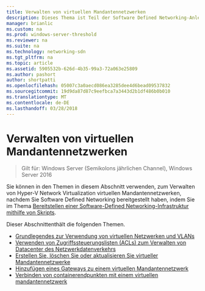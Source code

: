 ```yaml
---
title: Verwalten von virtuellen Mandantennetzwerken
description: Dieses Thema ist Teil der Software Defined Networking-Anleitung für zum Verwalten von Mandantenworkloads und virtuellen Netzwerken in Windows Server2016.
manager: brianlic
ms.custom: na
ms.prod: windows-server-threshold
ms.reviewer: na
ms.suite: na
ms.technology: networking-sdn
ms.tgt_pltfrm: na
ms.topic: article
ms.assetid: 5905532b-626d-4b35-99a3-72a063e25809
ms.author: pashort
author: shortpatti
ms.openlocfilehash: 05007c3a0aecd086ea3285dee4d6bead09537832
ms.sourcegitcommit: 19d9da87d87c9eefbca7a3443d2b1df486b0b010
ms.translationtype: MT
ms.contentlocale: de-DE
ms.lasthandoff: 03/28/2018
---
```

# <a name="manage-tenant-virtual-networks"></a>Verwalten von virtuellen Mandantennetzwerken

>Gilt für: Windows Server (Semikolons jährlichen Channel), Windows Server 2016

Sie können in den Themen in diesem Abschnitt verwenden, zum Verwalten von Hyper-V Network Virtualization virtuellen Mandantennetzwerken, nachdem Sie Software Defined Networking bereitgestellt haben, indem Sie im Thema [Bereitstellen einer Software-Defined Networking-Infrastruktur mithilfe von Skripts](../../sdn/deploy/Deploy-a-Software-Defined-Network-infrastructure-using-scripts.md).  
  
Dieser Abschnittenthält die folgenden Themen.  
  
- [Grundlegendes zur Verwendung von virtuellen Netzwerken und VLANs](Understanding-Usage-of-Virtual-Networks-and-VLANs.md)  
- [Verwenden von Zugriffssteuerungslisten (ACLs) zum Verwalten von Datacenter des Netzwerkdatenverkehrs](use-acls-for-traffic-flow.md)  
- [Erstellen Sie, löschen Sie oder aktualisieren Sie virtueller Mandantennetzwerke](Create,-Delete,-or-Update-Tenant-Virtual-Networks.md)  
- [Hinzufügen eines Gateways zu einem virtuellen Mandantennetzwerk](Add-a-Virtual-Gateway-to-a-Tenant-Virtual-Network.md)
- [Verbinden von containerendpunkten mit einem virtuellen mandantennetzwerk](Connect-container-endpoints-to-a-Tenant-Virtual-Network.md)


